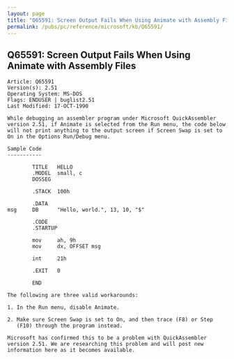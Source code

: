 ```yaml
---
layout: page
title: "Q65591: Screen Output Fails When Using Animate with Assembly Files"
permalink: /pubs/pc/reference/microsoft/kb/Q65591/
---
```


## Q65591: Screen Output Fails When Using Animate with Assembly Files

	Article: Q65591
	Version(s): 2.51
	Operating System: MS-DOS
	Flags: ENDUSER | buglist2.51
	Last Modified: 17-OCT-1990
	
	While debugging an assembler program under Microsoft QuickAssembler
	version 2.51, if Animate is selected from the Run menu, the code below
	will not print anything to the output screen if Screen Swap is set to
	On in the Options Run/Debug menu.
	
	Sample Code
	-----------
	
	        TITLE   HELLO
	        .MODEL  small, c
	        DOSSEG
	
	        .STACK  100h
	
	        .DATA
	msg     DB      "Hello, world.", 13, 10, "$"
	
	        .CODE
	        .STARTUP
	
	        mov     ah, 9h
	        mov     dx, OFFSET msg
	
	        int     21h
	
	        .EXIT   0
	
	        END
	
	The following are three valid workarounds:
	
	1. In the Run menu, disable Animate.
	
	2. Make sure Screen Swap is set to On, and then trace (F8) or Step
	   (F10) through the program instead.
	
	Microsoft has confirmed this to be a problem with QuickAssembler
	version 2.51. We are researching this problem and will post new
	information here as it becomes available.

